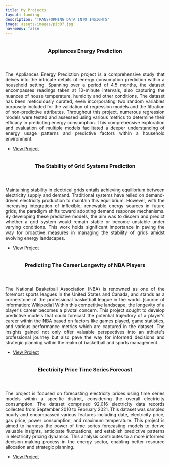 ```yaml
---
title: My Projects
layout: landing
description: "TRANSFORMING DATA INTO INSIGHTS"
image: assets/images/pic07.jpg
nav-menu: false
---
```


<!-- Two -->
<section id="two" class="spotlights">
	<section>
		<a href="https://github.com/Fideliyke/APPLIANCES-ENERGY-PREDICTION" class="image">
			<img src="{% link assets/images/appliance1.jpg %}" alt="" data-position="center center" />
		</a>
		<div class="content">
			<div class="inner">
				<header class="major">
					<h3>Appliances Energy Prediction</h3>
				</header>
				<p style="text-align: justify;">The Appliances Energy Prediction project is a comprehensive study that delves into the intricate details of energy consumption prediction within a household setting. Spanning over a period of 4.5 months, the dataset encompasses readings taken at 10-minute intervals, also capturing the nuances of house temperature, humidity and other conditions. The dataset has been meticulously curated, even incorporating two random variables purposely included for the validation of regression models and the filtration of non-predictive attributes. Throughout this project, numerous regression models were tested and assessed using various metrics to determine their efficacy in predicting energy consumption. This comprehensive exploration and evaluation of multiple models facilitated a deeper understanding of energy usage patterns and predictive factors within a household environment.</p>
				<ul class="actions">
					<li><a href="https://github.com/Fideliyke/APPLIANCES-ENERGY-PREDICTION" class="button">View Project</a></li>
				</ul>
			</div>
		</div>
	</section>
	<section>
		<a href="https://github.com/Fideliyke/STABILITY-OF-THE-GRID-SYSTEM" class="image">
			<img src="{% link assets/images/electricity3.jpg %}" alt="" data-position="top center" />
		</a>
		<div class="content">
			<div class="inner">
				<header class="major">
					<h3>The Stability of Grid Systems Prediction</h3>
				</header>
				<p style="text-align: justify;">Maintaining stability in electrical grids entails achieving equilibrium between electricity supply and demand. Traditional systems have relied on demand-driven electricity production to maintain this equilibrium. However, with the increasing integration of inflexible, renewable energy sources in future grids, the paradigm shifts toward adopting demand response mechanisms. By developing these predictive models, the aim was to discern and predict whether a grid system would remain stable or become unstable under varying conditions. This work holds significant importance in paving the way for proactive measures in managing the stability of grids amidst evolving energy landscapes.</p>
				<ul class="actions">
					<li><a href="https://github.com/Fideliyke/STABILITY-OF-THE-GRID-SYSTEM" class="button">View Project</a></li>
				</ul>
			</div>
		</div>
	</section>
	<section>
		<a href="https://github.com/Fideliyke/NBA-ROOKIES" class="image">
			<img src="{% link assets/images/nbaplayers.jpg %}" alt="" data-position="25% 25%" />
		</a>
		<div class="content">
			<div class="inner">
				<header class="major">
					<h3>Predicting The Career Longevity of NBA Players</h3>
				</header>
				<p style="text-align: justify;">The National Basketball Association (NBA) is renowned as one of the foremost sports leagues in the United States and Canada, and stands as a cornerstone of the professional basketball league in the world. [source of information: Wikipedia] Within this competitive landscape, the longevity of a player's career becomes a pivotal concern. This project sought to develop predictive models that could forecast the potential trajectory of a player's career within the NBA based on factors like games played, game statistics, and various performance metrics which are captured in the dataset. The insights gained not only offer valuable perspectives into an athlete's professional journey but also pave the way for informed decisions and strategic planning within the realm of basketball and sports management.</p>
				<ul class="actions">
					<li><a href="https://github.com/Fideliyke/NBA-ROOKIES" class="button">View Project</a></li>
				</ul>
			</div>
		</div>
	</section>
	<section>
		<a href="https://github.com/Fideliyke/ELECTRICITY-PRICE-TIME-SERIES-FORECAST" class="image">
			<img src="{% link assets/images/electricity2.jpg %}" alt="" data-position="25% 25%" />
		</a>
		<div class="content">
			<div class="inner">
				<header class="major">
					<h3>Electricity Price Time Series Forecast</h3>
				</header>
				<p style="text-align: justify;">The project is focused on forecasting electricity prices using time series models within a specific district, considering the overall electricity consumption. The dataset comprised 92,016 electricity data records collected from September 2010 to February 2021. This dataset was sampled hourly and encompassed various features including date, electricity price, gas price, power consumption, and maximum temperature. This project is aimed to harness the power of time series forecasting models to derive valuable insights, anticipate fluctuations, and establish predictive patterns in electricity pricing dynamics. This analysis contributes to a more informed decision-making process in the energy sector, enabling better resource allocation and strategic planning.</p>
				<ul class="actions">
					<li><a href="https://github.com/Fideliyke/ELECTRICITY-PRICE-TIME-SERIES-FORECAST" class="button">View Project</a></li>
				</ul>
			</div>
		</div>
	</section>
</section>
